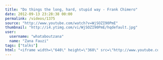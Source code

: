 ```yaml
---
title: "Do things the long, hard, stupid way - Frank Chimero"
date: 2012-09-13 23:28:38 00:00
permalink: /videos/1375
source: "http://www.youtube.com/watch?v=WjSOZI90PmE"
thumbnail: "http://i4.ytimg.com/vi/WjSOZI90PmE/hqdefault.jpg"
user:
  username: "whataboutzana"
  name: "Zana Fauzi"
tags: ["talks"]
html: "<iframe width=\"640\" height=\"360\" src=\"http://www.youtube.com/embed/WjSOZI90PmE?wmode=transparent&fs=1&feature=oembed\" frameborder=\"0\" allowfullscreen></iframe>"
---
```


